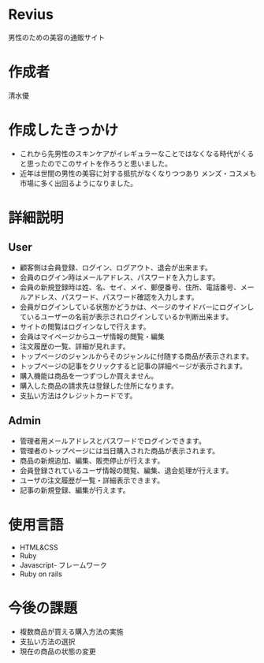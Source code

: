 # Revius
男性のための美容の通販サイト
# 作成者

清水優

# 作成したきっかけ
- これから先男性のスキンケアがイレギュラーなことではなくなる時代がくると思ったのでこのサイトを作ろうと思いました。
- 近年は世間の男性の美容に対する抵抗がなくなりつつあり
メンズ・コスメも市場に多く出回るようになりました。
# 詳細説明

## User
- 顧客側は会員登録、ログイン、ログアウト、退会が出来ます。
- 会員のログイン時はメールアドレス、パスワードを入力します。
- 会員の新規登録時は姓、名、セイ、メイ、郵便番号、住所、電話番号、メールアドレス、パスワード、パスワード確認を入力します。
- 会員がログインしている状態かどうかは、ページのサイドバーにログインしているユーザーの名前が表示されログインしているか判断出来ます。
- サイトの閲覧はログインなしで行えます。
- 会員はマイページからユーザ情報の閲覧・編集
- 注文履歴の一覧、詳細が見れます。
- トップページのジャンルからそのジャンルに付随する商品が表示されます。
- トップページの記事をクリックすると記事の詳細ページが表示されます。
- 購入機能は商品を一つずつしか買えません。
- 購入した商品の請求先は登録した住所になります。
- 支払い方法はクレジットカードです。
## Admin
- 管理者用メールアドレスとパスワードでログインできます。
- 管理者のトップページには当日購入された商品が表示されます。
- 商品の新規追加、編集、販売停止が行えます。
- 会員登録されているユーザ情報の閲覧、編集、退会処理が行えます。
- ユーザの注文履歴が一覧・詳細表示できます。
- 記事の新規登録、編集が行えます。
 # 使用言語
- HTML&CSS
- Ruby
- Javascript- フレームワーク
- Ruby on rails
# 今後の課題
- 複数商品が買える購入方法の実施
- 支払い方法の選択
- 現在の商品の状態の変更

